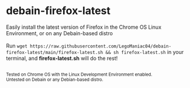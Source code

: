 # debain-firefox-latest

Easily install the latest version of Firefox in the Chrome OS Linux Environment, or on any Debain-based distro <br><br>
Run `wget https://raw.githubusercontent.com/LegoManiac04/debain-firefox-latest/main/firefox-latest.sh && sh firefox-latest.sh` in your terminal, and **firefox-latest.sh** will do the rest!
<h2></h2>
 
<sup>Tested on Chrome OS with the Linux Development Environment enabled. <br>
Untested on Debain or any Debian-based distro.</sup>
